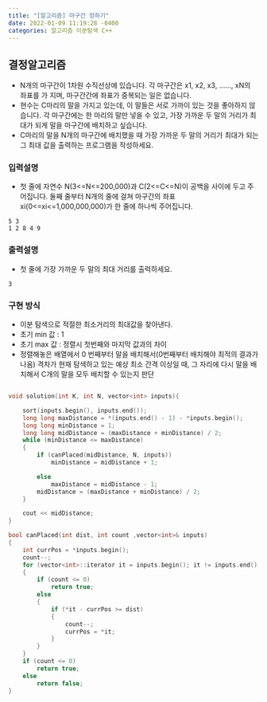 ```yaml
---
title: "[알고리즘] 마구간 정하기"
date: 2022-01-09 11:19:28 -0400
categories: 알고리즘 이분탐색 C++
---
```


## 결정알고리즘


- N개의 마구간이 1차원 수직선상에 있습니다. 각 마구간은 x1, x2, x3, ......, xN의 좌표를 가 지며, 마구간간에 좌표가 중복되는 일은 없습니다.
- 현수는 C마리의 말을 가지고 있는데, 이 말들은 서로 가까이 있는 것을 좋아하지 않습니다. 각 마구간에는 한 마리의 말만 넣을 수 있고, 가장 가까운 두 말의 거리가 최대가 되게 말을 마구간에 배치하고 싶습니다.
- C마리의 말을 N개의 마구간에 배치했을 때 가장 가까운 두 말의 거리가 최대가 되는 그 최대 값을 출력하는 프로그램을 작성하세요.

### 입력설명

- 첫 줄에 자연수 N(3<=N<=200,000)과 C(2<=C<=N)이 공백을 사이에 두고 주어집니다. 둘째 줄부터 N개의 줄에 걸쳐 마구간의 좌표 xi(0<=xi<=1,000,000,000)가 한 줄에 하나씩 주어집니다.

```
5 3
1 2 8 4 9
```

### 출력설명

- 첫 줄에 가장 가까운 두 말의 최대 거리를 출력하세요.

```
3
```

### 구현 방식

- 이분 탐색으로 적절한 최소거리의 최대값을 찾아낸다.
- 초기 min 값 : 1
- 초기 max 값 : 정렬시 첫번째와 마지막 값과의 차이
- 정렬해놓은 배열에서 0 번째부터 말을 배치해서(0번째부터 배치해야 최적의 결과가 나옴) 격차가 현재 탐색하고 있는 예상 최소 간격 이상일 때, 그 자리에 다시 말을 배치해서 C개의 말을 모두 배치할 수 있는지 판단

```cpp

void solution(int K, int N, vector<int> inputs){

    sort(inputs.begin(), inputs.end());
    long long maxDistance = *(inputs.end() - 1) - *inputs.begin();
    long long minDistance = 1;
    long long midDistance = (maxDistance + minDistance) / 2;
    while (minDistance <= maxDistance)
    {
        if (canPlaced(midDistance, N, inputs))
            minDistance = midDistance + 1;

        else
            maxDistance = midDistance - 1;
        midDistance = (maxDistance + minDistance) / 2;
    }

    cout << midDistance;
}

bool canPlaced(int dist, int count ,vector<int>& inputs)
{
    int currPos = *inputs.begin();
    count--;
    for (vector<int>::iterator it = inputs.begin(); it != inputs.end(); it++)
    {
        if (count <= 0)
            return true;
        else
        {
            if (*it - currPos >= dist)
            {
                count--;
                currPos = *it;
            }
        }
    }
    if (count <= 0)
        return true;
    else
        return false;
}

```

